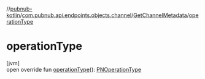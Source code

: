 //[pubnub-kotlin](../../../index.md)/[com.pubnub.api.endpoints.objects.channel](../index.md)/[GetChannelMetadata](index.md)/[operationType](operation-type.md)

# operationType

[jvm]\
open override fun [operationType](operation-type.md)(): [PNOperationType](../../com.pubnub.api.enums/-p-n-operation-type/index.md)

